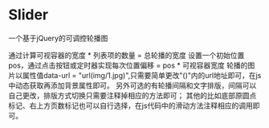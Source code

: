 # Slider
一个基于jQuery的可调控轮播图

通过计算可视容器的宽度 * 列表项的数量 = 总轮播的宽度
设置一个初始位置pos，通过点击按钮或定时器实现每次位置偏移 = pos * 可视容器宽度
轮播的图片以属性值data-url = "url(img/1.jpg)",只需要简单更改"()"内的url地址即可，在js中动态获取再添加背景属性即可。
另外可选的有轮播间隔和文字排版，间隔可以自己更改，排版方式切换只需要注释掉相应的方法即可；
其他的比如底部原圆点标记、右上方页数标记也可以自行选择，在js代码中的滑动方法注释相应的调用即可。

